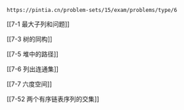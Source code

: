 
```ad-note
https://pintia.cn/problem-sets/15/exam/problems/type/6
```


[[7-1 最大子列和问题]]

[[7-3 树的同构]]

[[7-5 堆中的路径]]

[[7-6 列出连通集]]

[[7-7 六度空间]]


[[7-52 两个有序链表序列的交集]]

